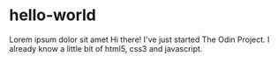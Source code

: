 # hello-world
Lorem ipsum dolor sit amet
Hi there! I've just started The Odin Project.
I already know a little bit of html5, css3 and javascript.
